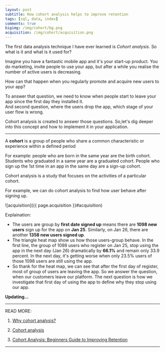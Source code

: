 ```yaml
---
layout: post
subtitle: How cohort analysis helps to improve retention
tags: [sql, data, index]
comments: true
bigimg: /img/cohort/bg.png
acquisition: /img/cohort/acquisition.png
---
```


The first data analysis technique I have ever learned is *Cohort analysis*. So what is it and what is it used for?

Imagine you have a fantastic mobile app and it's your start-up product. You do marketing, invite people to use your app, but after a while you realise the number of active users is decreasing.

How can that happen when you regularly promote and acquire new users to your app?

To answer that question, we need to know when people start to leave your app since the first day they installed it.  
And second question, where the users drop the app, which stage of your user flow is wrong.

Cohort analysis is created to answer those questions. So,let's dig deeper into this concept and how to implement it in your application.

____

A **cohort** is a group of people who share a common characteristic or experience within a defined period

For example: people who are born in the same year are the birth cohort. Students who graduated in a same year are a graduated cohort. People who sign up the 1st time in an app in the same day are a sign-up cohort.

Cohort analysis is a study that focuses on the activities of a particular cohort.

For example, we can do cohort analysis to find how user behave after signing up.

![acquisition]({{ page.acquisition }}#acquisition)

Explaination: 
- The users are group by **first date signed up** means there are **1098 new users** sign up for the app on **Jan 25**. Similarly, on Jan 26, there are another **1358 new users signed up**.
- The triangle heat map show us how those users-group behave. In the first line, the group of 1098 users who register on Jan 25, stop using the app in the next day (Jan 26) dramatically by **66.1%** and remain only 33.9 percent. In the next day, it's getting worse when only 23.5% users of those 1098 users are still using the app.
- So thank for the heat map, we can see that after the first day of register, most of group of users are leaving the app. So we answer the question, when our customers leave our platform. The next question is how we investigate that first day of using the app to define why they stop using our app.

**Updating...**

____
READ MORE:  

1. [Why cohort analysis?](https://www.onebigfluke.com/2012/11/why-cohort-analysis.html)

2. [Cohort analysis](https://www.stitchdata.com/cohort-analysis/)

3. [Cohort Analysis: Beginners Guide to Improving Retention](https://clevertap.com/blog/cohort-analysis/)

____
